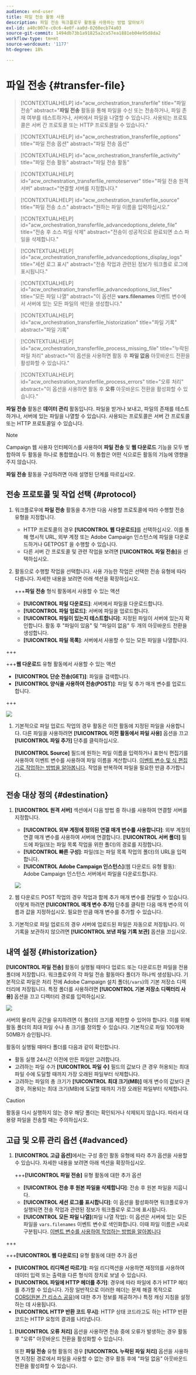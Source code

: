 ```yaml
---
audience: end-user
title: 파일 전송 활동 사용
description: 파일 전송 워크플로우 활동을 사용하는 방법 알아보기
exl-id: a40c007e-c0c6-4e0f-aa0d-0260ecb74a03
source-git-commit: 1494db73b1a91825a2ca57ea1881eb04e95d8da2
workflow-type: tm+mt
source-wordcount: '1177'
ht-degree: 18%

---
```


# 파일 전송 {#transfer-file}

>[!CONTEXTUALHELP]
>id="acw_orchestration_transferfile"
>title="파일 전송"
>abstract="**파일 전송** 활동을 통해 파일을 수신 또는 전송하거나, 파일 존재 여부를 테스트하거나, 서버에서 파일을 나열할 수 있습니다. 사용되는 프로토콜은 서버 간 프로토콜 또는 HTTP 프로토콜일 수 있습니다."

>[!CONTEXTUALHELP]
>id="acw_orchestration_transferfile_options"
>title="파일 전송 옵션"
>abstract="파일 전송 옵션"

>[!CONTEXTUALHELP]
>id="acw_orchestration_transferfile_activity"
>title="파일 전송 활동"
>abstract="파일 전송 활동"

>[!CONTEXTUALHELP]
>id="acw_orchestration_transferfile_remoteserver"
>title="파일 전송 원격 서버"
>abstract="연결할 서버를 지정합니다."

>[!CONTEXTUALHELP]
>id="acw_orchestration_transferfile_source"
>title="파일 전송 소스"
>abstract="원하는 파일 이름을 입력하십시오."

>[!CONTEXTUALHELP]
>id="acw_orchestration_transferfile_advancedoptions_delete_file"
>title="전송 후 소스 파일 삭제"
>abstract="전송이 성공적으로 완료되면 소스 파일을 삭제합니다."

>[!CONTEXTUALHELP]
>id="acw_orchestration_transferfile_advancedoptions_display_logs"
>title="세션 로그 표시"
>abstract="전송 작업과 관련된 정보가 워크플로 로그에 표시됩니다."

>[!CONTEXTUALHELP]
>id="acw_orchestration_transferfile_advancedoptions_list_files"
>title="모든 파일 나열"
>abstract="이 옵션은 **vars.filenames** 이벤트 변수에서 서버에 있는 모든 파일의 색인을 생성합니다."

>[!CONTEXTUALHELP]
>id="acw_orchestration_transferfile_historization"
>title="파일 기록"
>abstract="파일 기록"

>[!CONTEXTUALHELP]
>id="acw_orchestration_transferfile_process_missing_file"
>title="누락된 파일 처리"
>abstract="이 옵션을 사용하면 활동 후 **파일 없음** 아웃바운드 전환을 활성화할 수 있습니다."

>[!CONTEXTUALHELP]
>id="acw_orchestration_transferfile_process_errors"
>title="오류 처리"
>abstract="이 옵션을 사용하면 활동 후 **오류** 아웃바운드 전환을 활성화할 수 있습니다."

**파일 전송** 활동은 **데이터 관리** 활동입니다. 파일을 받거나 보내고, 파일의 존재를 테스트하거나, 서버에 있는 파일을 나열할 수 있습니다. 사용되는 프로토콜은 서버 간 프로토콜 또는 HTTP 프로토콜일 수 있습니다.

>[!NOTE]
>
>Campaign 웹 사용자 인터페이스를 사용하여 **파일 전송** 및 **웹 다운로드** 기능을 모두 병합하여 두 활동을 하나로 통합했습니다. 이 통합은 어떤 식으로든 활동의 기능에 영향을 주지 않습니다.

**파일 전송** 활동을 구성하려면 아래 설명된 단계를 따르십시오.

## 전송 프로토콜 및 작업 선택 {#protocol}

1. 워크플로우에 **파일 전송** 활동을 추가한 다음 사용할 프로토콜에 따라 수행할 전송 유형을 지정합니다.

   * HTTP 프로토콜의 경우 **[!UICONTROL 웹 다운로드]**&#x200B;를 선택하십시오. 이를 통해 명시적 URL, 외부 계정 또는 Adobe Campaign 인스턴스에 파일을 다운로드하거나 GETPOST 을 수행할 수 있습니다.
   * 다른 서버 간 프로토콜 및 관련 작업을 보려면 **[!UICONTROL 파일 전송]**&#x200B;을 선택하십시오.

1. 활동으로 수행할 작업을 선택합니다. 사용 가능한 작업은 선택한 전송 유형에 따라 다릅니다. 자세한 내용을 보려면 아래 섹션을 확장하십시오.

   +++**파일 전송** 형식 활동에서 사용할 수 있는 액션

   * **[!UICONTROL 파일 다운로드]**: 서버에서 파일을 다운로드합니다.
   * **[!UICONTROL 파일 업로드]**: 서버에 파일을 업로드합니다.
   * **[!UICONTROL 파일이 있는지 테스트합니다]**: 지정된 파일이 서버에 있는지 확인합니다. 활동 후 &quot;파일이 있음&quot; 및 &quot;파일이 없음&quot; 두 개의 아웃바운드 전환을 생성합니다.
   * **[!UICONTROL 파일 목록]**: 서버에서 사용할 수 있는 모든 파일을 나열합니다.

+++

   +++**웹 다운로드** 유형 활동에서 사용할 수 있는 액션

   * **[!UICONTROL 단순 전송(GET)]**: 파일을 검색합니다.
   * **[!UICONTROL 양식을 사용하여 전송(POST)]**: 파일 및 추가 매개 변수를 업로드합니다.

+++

   ![](../assets/workflow-transfer-file-action.png)

1. 기본적으로 파일 업로드 작업의 경우 활동은 이전 활동에 지정된 파일을 사용합니다. 다른 파일을 사용하려면 **[!UICONTROL 이전 활동에서 파일 사용]** 옵션을 끄고 **[!UICONTROL 파일 추가]** 단추를 클릭하십시오.

   **[!UICONTROL Source]** 필드에 원하는 파일 이름을 입력하거나 표현식 편집기를 사용하여 이벤트 변수를 사용하여 파일 이름을 계산합니다. [이벤트 변수 및 식 편집기로 작업하는 방법을 알아봅니다](../event-variables.md). 작업을 반복하여 파일을 필요한 만큼 추가합니다.

## 전송 대상 정의 {#destination}

1. **[!UICONTROL 원격 서버]** 섹션에서 다음 방법 중 하나를 사용하여 연결할 서버를 지정합니다.

   * **[!UICONTROL 외부 계정에 정의된 연결 매개 변수를 사용합니다]**: 외부 계정의 연결 매개 변수를 사용하여 서버에 연결합니다. **[!UICONTROL 서버 폴더]** 필드에 파일(또는 파일 목록 작업을 위한 폴더)의 경로를 지정합니다.
   * **[!UICONTROL 빠른 구성]**: 파일(또는 파일 목록 작업의 폴더)의 URL을 입력합니다.
   * **[!UICONTROL Adobe Campaign 인스턴스]**(웹 다운로드 유형 활동): Adobe Campaign 인스턴스 서버에서 파일을 다운로드합니다.

   ![](../assets/workflow-transfer-file-server.png)

1. 웹 다운로드 POST 작업의 경우 작업과 함께 추가 매개 변수를 전달할 수 있습니다. 이렇게 하려면 **[!UICONTROL 매개 변수 추가]** 단추를 클릭한 다음 매개 변수의 이름과 값을 지정하십시오. 필요한 만큼 매개 변수를 추가할 수 있습니다.

1. 기본적으로 파일 업로드의 경우 서버에 업로드된 파일은 자동으로 저장됩니다. 이 기록을 보관하지 않으려면 **[!UICONTROL 보낸 파일 기록 보관]** 옵션을 끄십시오.

## 내역 설정 {#historization}

**[!UICONTROL 파일 전송]** 활동이 실행될 때마다 업로드 또는 다운로드한 파일을 전용 폴더에 저장합니다. 워크플로우의 각 파일 전송 활동마다 폴더가 하나씩 생성됩니다. 기본적으로 파일은 처리 전에 Adobe Campaign 설치 폴더(`/vars`)의 기본 저장소 디렉터리에 저장됩니다. 특정 폴더를 사용하려면 **[!UICONTROL 기본 저장소 디렉터리 사용]** 옵션을 끄고 디렉터리 경로를 입력하십시오.

![](../assets/workflow-transfer-file-historization.png)

서버의 물리적 공간을 유지하려면 이 폴더의 크기를 제한할 수 있어야 합니다. 이를 위해 활동 폴더의 최대 파일 수나 총 크기를 정의할 수 있습니다. 기본적으로 파일 100개와 50MB가 승인됩니다.

활동이 실행될 때마다 폴더를 다음과 같이 확인합니다.

* 활동 실행 24시간 이전에 만든 파일만 고려합니다.
* 고려하는 파일 수가 **[!UICONTROL 파일 수]** 필드의 값보다 큰 경우 허용되는 최대 파일 수에 도달할 때까지 가장 오래된 파일부터 삭제합니다.
* 고려하는 파일의 총 크기가 **[!UICONTROL 최대 크기(MB)]** 매개 변수의 값보다 큰 경우, 허용되는 최대 크기(MB)에 도달할 때까지 가장 오래된 파일부터 삭제합니다.

>[!CAUTION]
>
>활동을 다시 실행하지 않는 경우 해당 폴더는 확인되거나 삭제되지 않습니다. 따라서 대용량 파일을 전송할 때는 주의하십시오.

## 고급 및 오류 관리 옵션 {#advanced}

1. **[!UICONTROL 고급 옵션]**&#x200B;에서는 구성 중인 활동 유형에 따라 추가 옵션을 사용할 수 있습니다. 자세한 내용을 보려면 아래 섹션을 확장하십시오.

   +++**[!UICONTROL 파일 전송]** 유형 활동에 대한 추가 옵션

   * **[!UICONTROL 전송 후 원본 파일을 삭제합니다]**: 전송 후 원본 파일을 지웁니다.
   * **[!UICONTROL 세션 로그를 표시합니다]**: 이 옵션을 활성화하면 워크플로우가 실행되면 전송 작업과 관련된 정보가 워크플로우 로그에 표시됩니다.
   * **[!UICONTROL 모든 파일 나열]**(파일 나열 작업): 이 옵션은 서버에 있는 모든 파일을 `vars.filenames` 이벤트 변수로 색인화합니다. 이때 파일 이름은 `n`자로 구분됩니다. [이벤트 변수를 사용하여 작업하는 방법을 알아봅니다](../event-variables.md)

+++

   +++**[!UICONTROL 웹 다운로드]** 유형 활동에 대한 추가 옵션

   * **[!UICONTROL 리디렉션 따르기]**: 파일 리디렉션을 사용하면 재정의를 사용하여 데이터 입력 또는 출력을 다른 형식의 장치로 보낼 수 있습니다.
   * **[!UICONTROL 파일에 HTTP 헤더를 추가]**: 경우에 따라 파일에 추가 HTTP 헤더를 추가할 수 있습니다. 가장 일반적으로 이러한 헤더는 문제 해결 목적으로 [CORS(원본 간 리소스 공유)](https://developer.mozilla.org/docs/Web/HTTP/CORS)에 대한 추가 정보를 제공하거나 특정 캐싱 지침을 설정하는 데 사용됩니다.
   * **[!UICONTROL HTTP 반환 코드 무시]**: HTTP 상태 코드라고도 하는 HTTP 반환 코드는 HTTP 요청의 결과를 나타냅니다.

1. **[!UICONTROL 오류 처리]** 옵션을 사용하면 전송 중에 오류가 발생하는 경우 활동 후 &quot;오류&quot; 아웃바운드 전환을 활성화할 수 있습니다.

   또한 **파일 전송** 유형 활동의 경우 **[!UICONTROL 누락된 파일 처리]** 옵션을 사용하면 지정된 경로에서 파일을 사용할 수 없는 경우 활동 후에 &quot;파일 없음&quot; 아웃바운드 전환을 활성화할 수 있습니다.
